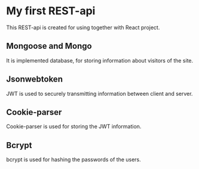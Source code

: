 # My first REST-api

This REST-api is created for using together with React project.

## **Mongoose** and **Mongo**

It is implemented database, for storing information about visitors of the site.

## **Jsonwebtoken**

JWT is used to securely transmitting information between client and server.

## **Cookie-parser**

Cookie-parser is used for storing the JWT information.

## **Bcrypt**

bcrypt is used for hashing the passwords of the users.
